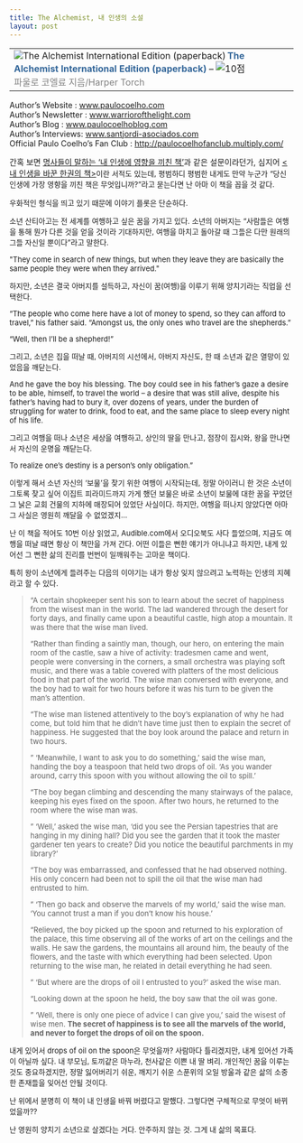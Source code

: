 ```yaml
---
title: The Alchemist, 내 인생의 소설
layout: post
---
```

<div class="hreview ttbReview">
  <table border="0" cellpadding="3" cellspacing="0">
    <tr>
      <td valign="top">
        <span class="item vcard"><a href="http://www.aladdin.co.kr/shop/wproduct.aspx?ISBN=0061233846&ttbkey=ttbfairycat2009001&paperid=1719588" target="_blank"><img alt="The Alchemist International Edition (paperback)" src="http://image.aladdin.co.kr/cover/cover/0061233846_1.jpg" align="left" border="0" /></a><a class="fn url" style="font-weight: bold; color: rgb(51, 102, 153); text-decoration: none;" href="http://www.aladdin.co.kr/shop/wproduct.aspx?ISBN=0061233846&ttbkey=ttbfairycat2009001&paperid=1719588" target="_blank">The Alchemist International Edition (paperback)</a> &#8211; <img alt="10점" src="http://image.aladdin.co.kr/img/common/star_s10.gif" border="0" /></span> <br /> <span style="color: rgb(129, 129, 129);">파울로 코엘료 지음/Harper Torch</span>
      </td>
    </tr>
  </table>
</div>  

Author&#8217;s Website : <font color="#003399"><a href="http://www.paulocoelho.com/">www.paulocoelho.com</a></font> <br /> Author&#8217;s Newsletter : <font color="#003399"><a href="http://www.warriorofthelight.com/">www.warriorofthelight.com</a></font> <br /> Author&#8217;s Blog : <font color="#003399"><a href="http://www.paulocoelhoblog.com/">www.paulocoelhoblog.com</a></font> <br /> Author&#8217;s Interviews: <font color="#003399"><a href="http://www.santjordi-asociados.com/">www.santjordi-asociados.com</a></font> <br /> Official Paulo Coelho&#8217;s Fan Club : <a href="http://paulocoelhofanclub.multiply.com/">http://paulocoelhofanclub.multiply.com/</a>

간혹 보면 <a href="http://news.naver.com/news/read.php?mode=LSD&office_id=022&article_id=0000069746&section_id=102&menu_id=102" target="_blank">명사들이 말하는 &#8216;내 인생에 영향을 끼친 책&#8217;</a>과 같은 설문이라던가, 심지어 <a href="http://www.aladdin.co.kr/shop/wproduct.aspx?ISBN=8901067978" target="_blank"><내 인생을 바꾼 한권의 책></a><font size="3"><font size="2">이란 서적도 있는데, 평범하디 평범한 내게도 만약 누군가 &#8220;당신 인생에 가장 영향을 끼친 책은 무엇입니까?&#8221;라고 묻는다면 난 아마 이 책을 꼽을 것 같다. </p> 

우화적인 형식을 띄고 있기 때문에 이야기 플롯은 단순하다.

소년 산티아고는 전 세계를 여행하고 싶은 꿈을 가지고 있다. 소년의 아버지는 &#8220;사람들은 여행을 통해 뭔가 다른 것을 얻을 것이라 기대하지만, 여행을 마치고 돌아갈 때 그들은 다만 원래의 그들 자신일 뿐이다&#8221;라고 말한다.

"They come in search of new things, but when they leave they are basically the same people they were when they arrived."

하지만, 소년은 결국 아버지를 설득하고, 자신이 꿈(여행)을 이루기 위해 양치기라는 직업을 선택한다.

&#8220;The people who come here have a lot of money to spend, so they can afford to travel,&#8221; his father said. &#8220;Amongst us, the only ones who travel are the shepherds.&#8221;
          
&#8220;Well, then I&#8217;ll be a shepherd!&#8221;

그리고, 소년은 집을 떠날 때, 아버지의 시선에서, 아버지 자신도, 한 때 소년과 같은 열망이 있었음을 깨닫는다.

And he gave the boy his blessing. The boy could see in his father&#8217;s gaze a desire to be able, himself, to travel the world &#8211; a desire that was still alive, despite his father&#8217;s having had to bury it, over dozens of years, under the burden of struggling for water to drink, food to eat, and the same place to sleep every night of his life.

그리고 여행을 떠나 소년은 세상을 여행하고, 상인의 딸을 만나고, 점장이 집시와, 왕을 만나면서 자신의 운명을 깨닫는다.

To realize one&#8217;s destiny is a person&#8217;s only obligation.&#8221;

이렇게 해서 소년 자신의 &#8216;보물&#8217;을 찾기 위한 여행이 시작되는데, 정말 아이러니 한 것은 소년이 그토록 찾고 싶어 이집트 피라미드까지 가게 했던 보물은 바로 소년이 보물에 대한 꿈을 꾸었던 그 낡은 교회 건물의 지하에 매장되어 있었단 사실이다. 하지만, 여행을 떠나지 않았다면 아마 그 사실은 영원히 깨달을 수 없었겠지&#8230;

난 이 책을 적어도 10번 이상 읽었고, Audible.com에서 오디오북도 사다 들었으며, 지금도 여행을 떠날 때면 항상 이 책만을 가져 간다. 어떤 이들은 뻔한 얘기가 아니냐고 하지만, 내게 있어선 그 뻔한 삶의 진리를 번번이 일깨워주는 고마운 책이다.

특히 왕이 소년에게 들려주는 다음의 이야기는 내가 항상 잊지 않으려고 노력하는 인생의 지혜라고 할 수 있다. 
> 
> &#8220;A certain shopkeeper sent his son to learn about the secret of happiness from the wisest man in the world. The lad wandered through the desert for forty days, and finally came upon a beautiful castle, high atop a mountain. It was there that the wise man lived.
> 
> &#8220;Rather than finding a saintly man, though, our hero, on entering the main room of the castle, saw a hive of activity: tradesmen came and went, people were conversing in the corners, a small orchestra was playing soft music, and there was a table covered with platters of the most delicious food in that part of the world. The wise man conversed with everyone, and the boy had to wait for two hours before it was his turn to be given the man&#8217;s attention.
> 
> &#8220;The wise man listened attentively to the boy&#8217;s explanation of why he had come, but told him that he didn&#8217;t have time just then to explain the secret of happiness. He suggested that the boy look around the palace and return in two hours.
> 
> &#8221; &#8216;Meanwhile, I want to ask you to do something,&#8217; said the wise man, handing the boy a teaspoon that held two drops of oil. &#8216;As you wander around, carry this spoon with you without allowing the oil to spill.&#8217;
> 
> &#8220;The boy began climbing and descending the many stairways of the palace, keeping his eyes fixed on the spoon. After two hours, he returned to the room where the wise man was.
> 
> &#8221; &#8216;Well,&#8217; asked the wise man, &#8216;did you see the Persian tapestries that are hanging in my dining hall? Did you see the garden that it took the master gardener ten years to create? Did you notice the beautiful parchments in my library?&#8217;
> 
> &#8220;The boy was embarrassed, and confessed that he had observed nothing. His only concern had been not to spill the oil that the wise man had entrusted to him.
> 
> &#8221; &#8216;Then go back and observe the marvels of my world,&#8217; said the wise man. &#8216;You cannot trust a man if you don&#8217;t know his house.&#8217;
> 
> &#8220;Relieved, the boy picked up the spoon and returned to his exploration of the palace, this time observing all of the works of art on the ceilings and the walls. He saw the gardens, the mountains all around him, the beauty of the flowers, and the taste with which everything had been selected. Upon returning to the wise man, he related in detail everything he had seen.
> 
> &#8221; &#8216;But where are the drops of oil I entrusted to you?&#8217; asked the wise man.
> 
> &#8220;Looking down at the spoon he held, the boy saw that the oil was gone.
> 
> &#8221; &#8216;Well, there is only one piece of advice I can give you,&#8217; said the wisest of wise men. **The secret of happiness is to see all the marvels of the world, and never to forget the drops of oil on the spoon.**

내게 있어서 drops of oil on the spoon은 무엇을까? 사람마다 틀리겠지만, 내게 있어선 가족이 아닐까 싶다. 내 부모님, 토끼같은 마누라, 천사같은 이쁜 내 딸 벼리. 개인적인 꿈을 이루는 것도 중요하겠지만, 정말 잃어버리기 쉬운, 깨지기 쉬운 스푼위의 오일 방울과 같은 삶의 소중한 존재들을 잊어선 안될 것이다.

난 위에서 분명히 이 책이 내 인생을 바꿔 버렸다고 말했다. 그렇다면 구체적으로 무엇이 바뀌었을까??

난 영원히 양치기 소년으로 살겠다는 거다. 안주하지 않는 것. 그게 내 삶의 목표다.